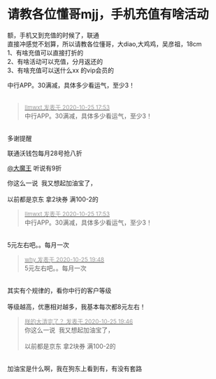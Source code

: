 # 请教各位懂哥mjj，手机充值有啥活动


额，手机又到充值的时候了，联通<br />
直接冲感觉不划算，所以请教各位懂哥，大diao,大鸡鸡，吴彦祖，18cm<br />
1、有啥充值可以直接打折的<br />
2、有啥活动可以充值，分月返还的<br />
3、有啥充值可以送什么xx 的vip会员的

中行APP。30满减，具体多少看运气，至少3！<br />
<br />
<img src="static/image/smiley/default/lol.gif" smilieid="12" border="0" alt="" /><img src="static/image/smiley/default/lol.gif" smilieid="12" border="0" alt="" /><img src="static/image/smiley/default/lol.gif" smilieid="12" border="0" alt="" />

<div class="quote"><blockquote><font size="2"><a href="https://www.hostloc.com/forum.php?mod=redirect&amp;goto=findpost&amp;pid=9350575&amp;ptid=758328" target="_blank"><font color="#999999">llmwxt 发表于 2020-10-25 17:53</font></a></font><br />
中行APP。30满减，具体多少看运气，至少3！</blockquote></div><br />
多谢提醒

联通沃钱包每月28号抢八折

<a href="https://www.hostloc.com/home.php?mod=space&amp;uid=25364" target="_blank">@大魔王</a> 听说有9折

你这么一说&nbsp;&nbsp;我又想起加油宝了，<br />
<br />
以前都是京东 拿2块券 满100-2的

<div class="quote"><blockquote><font size="2"><a href="https://www.hostloc.com/forum.php?mod=redirect&amp;goto=findpost&amp;pid=9350575&amp;ptid=758328" target="_blank"><font color="#999999">llmwxt 发表于 2020-10-25 17:53</font></a></font><br />
中行APP。30满减，具体多少看运气，至少3！</blockquote></div><br />
5元左右吧。。每月一次

<div class="quote"><blockquote><font size="2"><a href="https://www.hostloc.com/forum.php?mod=redirect&amp;goto=findpost&amp;pid=9350998&amp;ptid=758328" target="_blank"><font color="#999999">why 发表于 2020-10-25 19:48</font></a></font><br />
5元左右吧。。每月一次</blockquote></div><br />
其实有个规律的，看你中行的客户等级<br />
<br />
等级越高，优惠相对越多，我基本每次都8元左右！

<div class="quote"><blockquote><font size="2"><a href="https://www.hostloc.com/forum.php?mod=redirect&amp;goto=findpost&amp;pid=9350989&amp;ptid=758328" target="_blank"><font color="#999999">朕的大清完了？ 发表于 2020-10-25 19:46</font></a></font><br />
你这么一说&nbsp;&nbsp;我又想起加油宝了，<br />
<br />
以前都是京东 拿2块券 满100-2的</blockquote></div><br />
加油宝是什么啊，我在狗东上看到有，有没有套路<img id="aimg_H21Mg" onclick="zoom(this, this.src, 0, 0, 0)" class="zoom" src="https://cdn.jsdelivr.net/gh/hishis/forum-master/public/images/patch.gif" onmouseover="img_onmouseoverfunc(this)" onload="thumbImg(this)" border="0" alt="" />

